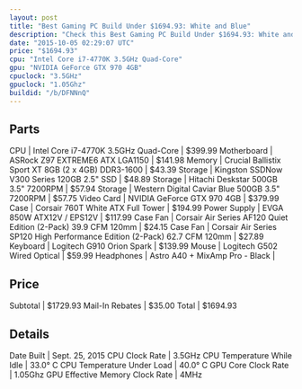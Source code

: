 ```yaml
---
layout: post
title: "Best Gaming PC Build Under $1694.93: White and Blue"
description: "Check this Best Gaming PC Build Under $1694.93: White and Blue. CPU: Intel Core i7-4770K 3.5GHz Quad-Core, Motherboard: ASRock Z97 EXTREME6 ATX LGA1150, Memory: Crucial Ba"
date: "2015-10-05 02:29:07 UTC"
price: "$1694.93"
cpu: "Intel Core i7-4770K 3.5GHz Quad-Core"
gpu: "NVIDIA GeForce GTX 970 4GB"
cpuclock: "3.5GHz"
gpuclock: "1.05Ghz"
buildid: "/b/DFNNnQ"
---
```


## Parts

CPU | Intel Core i7-4770K 3.5GHz Quad-Core | $399.99
Motherboard | ASRock Z97 EXTREME6 ATX LGA1150 | $141.98
Memory | Crucial Ballistix Sport XT 8GB (2 x 4GB) DDR3-1600 | $43.39
Storage | Kingston SSDNow V300 Series 120GB 2.5" SSD | $48.89
Storage | Hitachi Deskstar 500GB 3.5" 7200RPM | $57.94
Storage | Western Digital Caviar Blue 500GB 3.5" 7200RPM | $57.75
Video Card | NVIDIA GeForce GTX 970 4GB | $379.99
Case | Corsair 760T White ATX Full Tower | $194.99
Power Supply | EVGA 850W ATX12V / EPS12V | $117.99
Case Fan | Corsair Air Series AF120 Quiet Edition (2-Pack) 39.9 CFM 120mm | $24.15
Case Fan | Corsair Air Series SP120 High Performance Edition (2-Pack) 62.7 CFM 120mm | $27.89
Keyboard | Logitech G910 Orion Spark | $139.99
Mouse | Logitech G502 Wired Optical | $59.99
Headphones | Astro A40 + MixAmp Pro - Black | 

## Price

Subtotal | $1729.93
Mail-In Rebates | $35.00
Total | $1694.93

## Details

Date Built | Sept. 25, 2015
CPU Clock Rate | 3.5GHz
CPU Temperature While Idle | 33.0° C
CPU Temperature Under Load | 40.0° C
GPU Core Clock Rate | 1.05Ghz
GPU Effective Memory Clock Rate | 4MHz